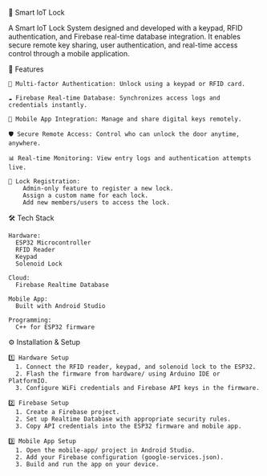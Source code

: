 🔐 Smart IoT Lock

A Smart IoT Lock System designed and developed with a keypad, RFID authentication, and Firebase real-time database integration. It enables secure remote key sharing, user authentication, and real-time access control through a mobile application.

🚀 Features

    🔑 Multi-factor Authentication: Unlock using a keypad or RFID card.
    
    ☁️ Firebase Real-time Database: Synchronizes access logs and credentials instantly.
    
    📱 Mobile App Integration: Manage and share digital keys remotely.
    
    🛡️ Secure Remote Access: Control who can unlock the door anytime, anywhere.
    
    📊 Real-time Monitoring: View entry logs and authentication attempts live.
    
    📝 Lock Registration:
        Admin-only feature to register a new lock.
        Assign a custom name for each lock.
        Add new members/users to access the lock.
        

🛠️ Tech Stack

    Hardware:
      ESP32 Microcontroller
      RFID Reader
      Keypad
      Solenoid Lock
      
    Cloud:
      Firebase Realtime Database
      
    Mobile App:
      Built with Android Studio 
      
    Programming:
      C++ for ESP32 firmware

⚙️ Installation & Setup

    1️⃣ Hardware Setup
      1. Connect the RFID reader, keypad, and solenoid lock to the ESP32.
      2. Flash the firmware from hardware/ using Arduino IDE or PlatformIO.
      3. Configure WiFi credentials and Firebase API keys in the firmware.
    
    2️⃣ Firebase Setup
      1. Create a Firebase project.
      2. Set up Realtime Database with appropriate security rules.
      3. Copy API credentials into the ESP32 firmware and mobile app.
    
    3️⃣ Mobile App Setup
      1. Open the mobile-app/ project in Android Studio.
      2. Add your Firebase configuration (google-services.json).
      3. Build and run the app on your device.



